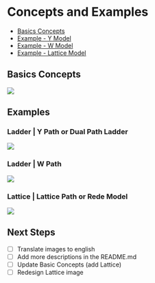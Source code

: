 # Concepts and Examples

- [Basics Concepts](https://github.com/Career-Topologies/concepts/blob/main/Career%20Topologies%20-%20Concepts.png)
- [Example - Y Model](https://github.com/careertopologies/concepts-and-examples/blob/main/career-y.png)
- [Example - W Model](https://github.com/careertopologies/concepts-and-examples/blob/main/career-w.png)
- [Example - Lattice Model](https://github.com/careertopologies/concepts-and-examples/blob/main/career-r.png)


## Basics Concepts
<image src="https://github.com/Career-Topologies/concepts/blob/main/Career%20Topologies%20-%20Concepts.png" />

## Examples

### Ladder | Y Path or Dual Path Ladder
<image src="https://github.com/careertopologies/concepts-and-examples/blob/main/career-y.png" />
  
### Ladder | W Path 

<image src="https://github.com/careertopologies/concepts-and-examples/blob/main/career-y.png" />
  
### Lattice | Lattice Path or Rede Model
<image src="https://github.com/careertopologies/concepts-and-examples/blob/main/career-r.png" />

## Next Steps
- [ ] Translate images to english
- [ ] Add more descriptions in the README.md
- [ ] Update Basic Concepts (add Lattice)
- [ ] Redesign Lattice image
